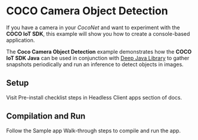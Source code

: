 # COCO Camera Object Detection

If you have a camera in your *CocoNet* and want to experiment with the **COCO IoT SDK**, this example will show you how to create a console-based application.

The **Coco Camera Object Detection** example demonstrates how the **COCO IoT SDK Java** can be used in conjunction with [Deep Java Library](https://djl.ai/) to gather snapshots periodically and run an inference to detect objects in images.

Setup
-----

Visit Pre-install checklist steps in Headless Client apps section of docs.

Compilation and Run
-------------------

Follow the Sample app Walk-through steps to compile and run the app. 

<!-- TODO: Add proper links once docs portal is updated -->
